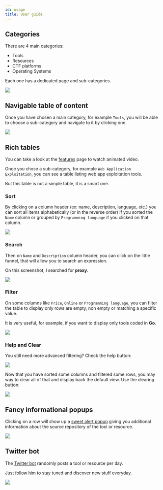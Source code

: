 ```yaml
---
id: usage
title: User guide
---
```

## Categories

There are 4 main categories:

- Tools
- Resources
- CTF platforms
- Operating Systems

Each one has a dedicated page and sub-categories.

![](https://i.imgur.com/dyy5o8e.png)

## Navigable table of content

Once you have chosen a main category, for example `Tools`, you will be able to choose a sub-category and navigate to it by clicking one.

![](https://i.imgur.com/SaEsud4.png)

## Rich tables

You can take a look at the [features](https://inventory.rawsec.ml/features.html#tables) page to watch animated video.

Once you chose a sub-category, for example `Web Application Exploitation`, you can see a table listing web app exploitation tools.

But this table is not a simple table, it is a smart one.

### Sort

By clicking on a column header (ex: name, description, language, etc.) you can sort all items alphabetically (or in the reverse order) if you sorted the `Name` column or grouped by `Programming language` if you clicked on that column.

![](https://i.imgur.com/skBmS45.png)

### Search

Then on `Name` and `Description` column header, you can click on the little funnel, that will allow you to search an expression.

On this screenshot, I searched for **proxy**.

![](https://i.imgur.com/v1QunXa.png)

### Filter

On some columns like `Price`, `Online` or `Programming language`, you can filter the table to display only rows are empty, non empty or matching a specific value.

It is very useful, for example, if you want to display only tools coded in **Go**.

![](https://i.imgur.com/V85WX73.png)

### Help and Clear

You still need more advanced filtering? Check the help button:

![](https://i.imgur.com/LBmfdpW.png)

Now that you have sorted some columns and filtered some rows, you may way to clear all of that and display back the default view. Use the clearing button:

![](https://i.imgur.com/OxL6oNu.png)

## Fancy informational popups

Clicking on a row will show up a [sweet alert popup](https://inventory.rawsec.ml/features.html#popups) giving you additional information about the source repository of the tool or resource.

![](https://i.imgur.com/4VrzELK.png)

## Twitter bot

The [Twitter bot](https://inventory.rawsec.ml/features.html#twitter-bot) randomly posts a tool or resource per day.

Just [follow him](https://twitter.com/RawsecBot) to stay tuned and discover new stuff everyday.

![](https://i.imgur.com/oTdddRp.png)

